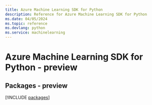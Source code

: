 ```yaml
---
title: Azure Machine Learning SDK for Python
description: Reference for Azure Machine Learning SDK for Python
ms.date: 04/05/2024
ms.topic: reference
ms.devlang: python
ms.service: machinelearning
---
```

# Azure Machine Learning SDK for Python - preview
## Packages - preview
[!INCLUDE [packages](machine-learning-index.md)]
